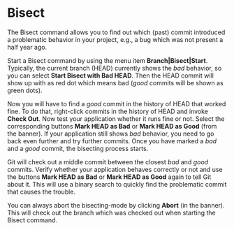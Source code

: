 # Bisect

The Bisect command allows you to find out which (past) commit introduced a problematic behavior in your project, e.g., a bug which was not present a half year ago.

Start a Bisect command by using the menu item **Branch\|Bisect\|Start**. Typically, the current branch (HEAD) currently shows the *bad* behavior, so you can select **Start Bisect with Bad HEAD**. Then the HEAD commit will show up with as red dot which means bad (*good* commits will be shown as green dots).

Now you will have to find a *good* commit in the history of HEAD that worked fine. To do that, right-click commits in the history of HEAD and invoke **Check Out**. Now test your application whether it runs fine or not. Select the corresponding buttons **Mark HEAD as Bad** or **Mark HEAD as Good** (from the banner). If your application still shows *bad* behavior, you need to go back even further and try further commits. Once you have marked a *bad* and a *good* commit, the bisecting process starts.

Git will check out a middle commit between the closest *bad* and *good* commits. Verify whether your application behaves correctly or not and use the buttons **Mark HEAD as Bad** or **Mark HEAD as Good** again to tell Git about it. This will use a binary search to quickly find the problematic commit that causes the trouble.

You can always abort the bisecting-mode by clicking **Abort** (in the banner). This will check out the branch which was checked out when starting the Bisect command.
